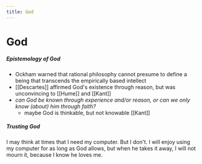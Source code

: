 ```yaml
---
title: God
---
```


# God

##### Epistemology of God
- Ockham warned that rational philosophy cannot presume to define a being that transcends the empirically based intellect
- [[Descartes]] affirmed God's existence through reason, but was unconvincing to [[Hume]] and [[Kant]] 
- *can God be known through experience and/or reason, or can we only know (about) him through faith?*
	- maybe God is thinkable, but not knowable [[Kant]]

##### Trusting God
I may think at times that I need my computer. But I don't. I will enjoy using my computer for as long as God allows, but when he takes it away, I will not mourn it, because I know he loves me.